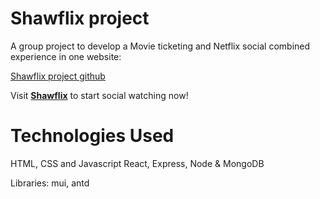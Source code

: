 # Shawflix project

A group project to develop a Movie ticketing and Netflix social combined experience in one website:

[Shawflix project github](https://github.com/rakuj1n/Shawflix)

Visit [**Shawflix**](https://shawflix.onrender.com) to start social watching now!

# Technologies Used

HTML, CSS and Javascript
React, Express, Node & MongoDB

Libraries: mui, antd
